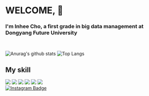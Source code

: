 # WELCOME, :slightly_smiling_face:
 
<!--
**dayonein/dayonein** is a ✨ _special_ ✨ repository because its `README.md` (this file) appears on your GitHub profile.
!-->

<h3> I'm Inhee Cho, a first grade in big data management at Dongyang Future University</h3><br>

![Anurag's github stats](https://github-readme-stats.vercel.app/api?username=dayonein&show_icons=true&theme=dark)
![Top Langs](https://github-readme-stats.vercel.app/api/top-langs/?username=dayonein&layout=compact&theme=tokyonight)

<h2>My skill</h2>

<img src="https://img.shields.io/badge/Python-white?style=for-the-badge&logo=Python&logoColor=3776AB" /> <img src="https://img.shields.io/badge/JavaScript-white?style=for-the-badge&logo=javascript&logoColor=F7DF1E" /> <img src="https://img.shields.io/badge/GitHub-black?style=for-the-badge&logo=GitHub&logoColor=181717" /> <img src="https://img.shields.io/badge/RStudio-white?style=for-the-badge&logo=Rstudio&logoColor=75AADB" /> <img src="https://img.shields.io/badge/Adobe%20Photoshop-white?style=for-the-badge&logo=Adobe%20Photoshop&logoColor=31A8FF" /> <img src="https://img.shields.io/badge/MySQL-white?style=for-the-badge&logo=MySQL&logoColor=4479A1" />
<br>
[![Instagram Badge](https://img.shields.io/badge/Instagram-%23E4405F?style=for-the-badge&logo=instagram&logoColor=white)](https://www.instagram.com/?hl=ko](https://www.instagram.com/inhyi5420/?hl=ko))


